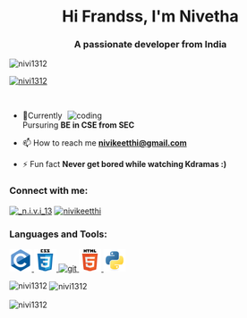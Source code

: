 <h1 align="center">Hi Frandss, I'm Nivetha</h1>
<h3 align="center">A passionate developer from India</h3>

<p align="left"> <img src="https://komarev.com/ghpvc/?username=nivi1312&label=Profile%20views&color=0e75b6&style=flat" alt="nivi1312" /> </p>

<p align="left"> <a href="https://github.com/ryo-ma/github-profile-trophy"><img src="https://github-profile-trophy.vercel.app/?username=nivi1312" alt="nivi1312" /></a> </p>

<p align="left"> <a href="https://twitter.com/" target="blank"><img src="https://img.shields.io/twitter/follow/?logo=twitter&style=for-the-badge" alt="" /></a> </p>

<img align="right" alt="coding" width="400" src="https://thumbs.gfycat.com/HoarseVeneratedCardinal-size_restricted.gif">

- 🌱Currently Pursuring **BE in CSE from SEC**

- 📫 How to reach me **nivikeetthi@gmail.com**

- ⚡ Fun fact **Never get bored while watching Kdramas :)**

<h3 align="left">Connect with me:</h3>
<p align="left">
<a href="https://instagram.com/_n.i.v.i_13" target="blank"><img align="center" src="https://raw.githubusercontent.com/rahuldkjain/github-profile-readme-generator/master/src/images/icons/Social/instagram.svg" alt="_n.i.v.i_13" height="30" width="40" /></a>
<a href="https://www.hackerrank.com/nivikeetthi" target="blank"><img align="center" src="https://raw.githubusercontent.com/rahuldkjain/github-profile-readme-generator/master/src/images/icons/Social/hackerrank.svg" alt="nivikeetthi" height="30" width="40" /></a>
</p>

<h3 align="left">Languages and Tools:</h3>
<p align="left"> <a href="https://www.cprogramming.com/" target="_blank" rel="noreferrer"> <img src="https://raw.githubusercontent.com/devicons/devicon/master/icons/c/c-original.svg" alt="c" width="40" height="40"/> </a> <a href="https://www.w3schools.com/css/" target="_blank" rel="noreferrer"> <img src="https://raw.githubusercontent.com/devicons/devicon/master/icons/css3/css3-original-wordmark.svg" alt="css3" width="40" height="40"/> </a> <a href="https://git-scm.com/" target="_blank" rel="noreferrer"> <img src="https://www.vectorlogo.zone/logos/git-scm/git-scm-icon.svg" alt="git" width="40" height="40"/> </a> <a href="https://www.w3.org/html/" target="_blank" rel="noreferrer"> <img src="https://raw.githubusercontent.com/devicons/devicon/master/icons/html5/html5-original-wordmark.svg" alt="html5" width="40" height="40"/> </a> <a href="https://www.python.org" target="_blank" rel="noreferrer"> <img src="https://raw.githubusercontent.com/devicons/devicon/master/icons/python/python-original.svg" alt="python" width="40" height="40"/> </a> </p>

<p><img align="left" src="https://github-readme-stats.vercel.app/api/top-langs?username=nivi1312&show_icons=true&locale=en&layout=compact" alt="nivi1312" /></p>

<p>&nbsp;<img align="center" src="https://github-readme-stats.vercel.app/api?username=nivi1312&show_icons=true&locale=en" alt="nivi1312" /></p>

<p><img align="center" src="https://github-readme-streak-stats.herokuapp.com/?user=nivi1312&" alt="nivi1312" /></p>
